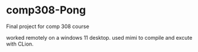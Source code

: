 # comp308-Pong

Final project for comp 308 course

worked remotely on a windows 11 desktop. used mimi to compile and excute with CLion.

